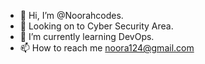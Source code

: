 - 👋 Hi, I’m @Noorahcodes.
- 👀 Looking on to Cyber Security Area.
- 🌱 I’m currently learning DevOps.
- 📫 How to reach me noora124@gmail.com

<!---
Noorahcodes/Noorahcodes is a ✨ special ✨ repository because its `README.md` (this file) appears on your GitHub profile.
You can click the Preview link to take a look at your changes.
--->
